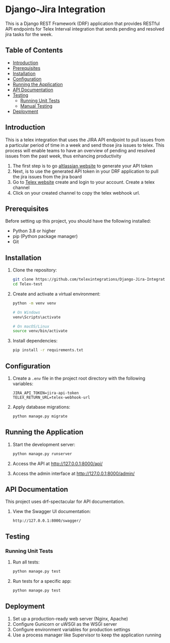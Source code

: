 # Django-Jira Integration

This is a Django REST Framework (DRF) application that provides RESTful API endpoints for Telex Interval integration that sends pending and resolved jira tasks for the week.

## Table of Contents
- [Introduction](#introduction)
- [Prerequisites](#prerequisites)
- [Installation](#installation)
- [Configuration](#configuration)
- [Running the Application](#running-the-application)
- [API Documentation](#api-documentation)
- [Testing](#testing)
  - [Running Unit Tests](#running-unit-tests)
  - [Manual Testing](#manual-testing)
- [Deployment](#deployment)

## Introduction
This is a telex integration that uses the JIRA API endpoint to pull issues from a particular period of time in a week and send those
jira issues to telex. This process will enable teams to have an overview of pending and resolved issues from the past week, thus
enhancing productivity


1. The first step is to go [altlassian website](https://id.atlassian.com/manage-profile/security/api-tokens) to generate your API token
2. Next, is to use the generated API token in your DRF application to pull the jira issues from the jira board
3. Go to [Telex website](https://telex.im) create and login to your account. Create a telex channel
4. Click on your created channel to copy the telex webhook url. 

## Prerequisites

Before setting up this project, you should have the following installed:
- Python 3.8 or higher
- pip (Python package manager)
- Git


## Installation

1. Clone the repository:
   ```bash
   git clone https://github.com/telexintegrations/Django-Jira-Integration.git
   cd Telex-test
   ```

2. Create and activate a virtual environment:
   ```bash
   python -m venv venv
   
   # On Windows
   venv\Scripts\activate
   
   # On macOS/Linux
   source venv/bin/activate
   ```

3. Install dependencies:
   ```bash
   pip install -r requirements.txt
   ```

## Configuration

1. Create a `.env` file in the project root directory with the following variables:
   ```
   JIRA_API_TOKEN=jira-api-token
   TELEX_RETURN_URL=telex-webhook-url
   ```

2. Apply database migrations:
   ```bash
   python manage.py migrate
   ```


## Running the Application

1. Start the development server:
   ```bash
   python manage.py runserver
   ```

2. Access the API at http://127.0.0.1:8000/api/
3. Access the admin interface at http://127.0.0.1:8000/admin/

## API Documentation

This project uses drf-spectacular for API documentation.

1. View the Swagger UI documentation:
   ```
   http://127.0.0.1:8000/swagger/
   ```

## Testing

### Running Unit Tests

1. Run all tests:
   ```bash
   python manage.py test
   ```

2. Run tests for a specific app:
   ```bash
   python manage.py test 
   ```


## Deployment

1. Set up a production-ready web server (Nginx, Apache)
2. Configure Gunicorn or uWSGI as the WSGI server
3. Configure environment variables for production settings
4. Use a process manager like Supervisor to keep the application running

